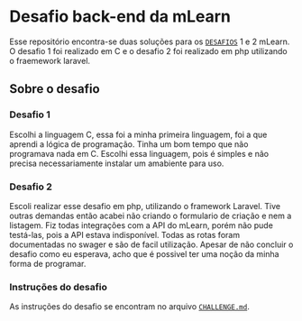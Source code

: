 # Desafio back-end da mLearn

Esse repositório encontra-se duas soluções para os [`DESAFIOS`](/CHALLENGE.md) 1 e 2 mLearn. O desafio 1 foi realizado em C e o desafio 2 foi realizado em php utilizando o fraemework laravel.


## Sobre o desafio

### Desafio 1

Escolhi a linguagem C, essa foi a minha primeira linguagem, foi a que aprendi a lógica de programação. Tinha um bom tempo que não programava nada em C. Escolhi essa linguagem, pois é simples e não precisa necessariamente instalar um amabiente para uso.


### Desafio 2

Escoli realizar esse desafio em php, utilizando o framework Laravel. Tive outras demandas então acabei não criando o formulario de criação e nem a listagem.
Fiz todas integrações com a API do mLearn, porém não pude testá-las, pois a API estava indisponível. Todas as rotas foram documentadas no swager e são de facil utilização. Apesar de não concluir o desafio como eu esperava, acho que é possivel ter uma noção da minha forma de programar.


### Instruções do desafio

As instruções do desafio se encontram no arquivo [`CHALLENGE.md`](/CHALLENGE.md).
